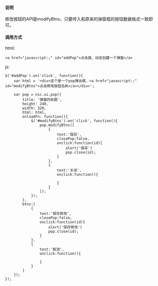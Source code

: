 #### 说明

修改按钮的API是modifyBtns，只要传入和原来的弹窗框的按钮数据格式一致即可。

#### 调用方式

html:

	<a href="javascript:;" id="addPop">点击我，动态创建一个弹窗</a>

js:


	$('#addPop').on('click', function(){
		var html = '<div>这个是一个pop弹出框，<a href="javascript:;" id="modifyBtns">点击修改按钮名称</a></div>';

		var pop = nic.ui.pop({
			title: '弹窗的标题',
			height: 240,
			width: 320,
			html: html,
			onloadFn: function(){
				$('#modifyBtns').on('click', function(){
					pop.modifyBtns([
						{
							text:'保存',
							closePop:false,
							onclick:function(id){
								alert('保存')
								pop.close(id);
							}
						},
						{
							text:'关闭',
							onclick:function(){

							}
						}
					]);
				});
			},
			btns:[
				{
					text:'保存修改',
					closePop:false,
					onclick:function(id){
						alert('保存修改')
						pop.close(id);
					}
				},
				{
					text:'取消',
					onclick:function(){
			
					}
				}
			]
		});
	});	